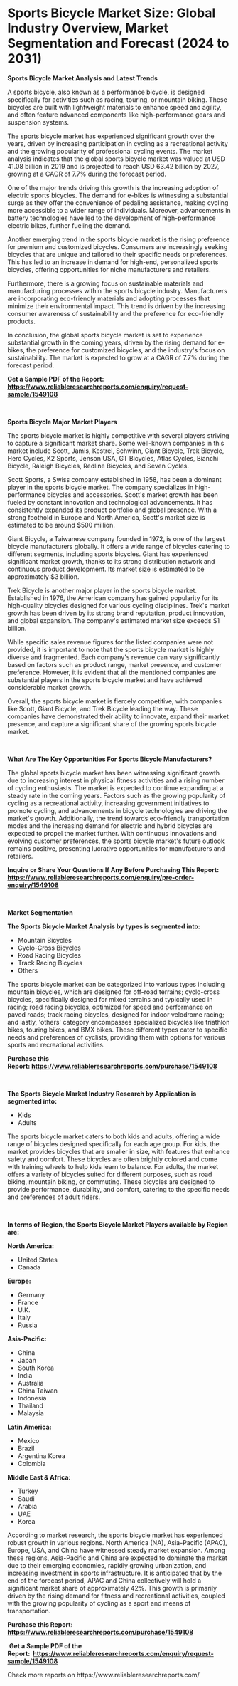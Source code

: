 <p><h1>Sports Bicycle Market Size: Global Industry Overview, Market Segmentation and Forecast (2024 to 2031)</h1></p><p><strong>Sports Bicycle Market Analysis and Latest Trends</strong></p>
<p><p>A sports bicycle, also known as a performance bicycle, is designed specifically for activities such as racing, touring, or mountain biking. These bicycles are built with lightweight materials to enhance speed and agility, and often feature advanced components like high-performance gears and suspension systems.</p><p>The sports bicycle market has experienced significant growth over the years, driven by increasing participation in cycling as a recreational activity and the growing popularity of professional cycling events. The market analysis indicates that the global sports bicycle market was valued at USD 41.08 billion in 2019 and is projected to reach USD 63.42 billion by 2027, growing at a CAGR of 7.7% during the forecast period.</p><p>One of the major trends driving this growth is the increasing adoption of electric sports bicycles. The demand for e-bikes is witnessing a substantial surge as they offer the convenience of pedaling assistance, making cycling more accessible to a wider range of individuals. Moreover, advancements in battery technologies have led to the development of high-performance electric bikes, further fueling the demand.</p><p>Another emerging trend in the sports bicycle market is the rising preference for premium and customized bicycles. Consumers are increasingly seeking bicycles that are unique and tailored to their specific needs or preferences. This has led to an increase in demand for high-end, personalized sports bicycles, offering opportunities for niche manufacturers and retailers.</p><p>Furthermore, there is a growing focus on sustainable materials and manufacturing processes within the sports bicycle industry. Manufacturers are incorporating eco-friendly materials and adopting processes that minimize their environmental impact. This trend is driven by the increasing consumer awareness of sustainability and the preference for eco-friendly products.</p><p>In conclusion, the global sports bicycle market is set to experience substantial growth in the coming years, driven by the rising demand for e-bikes, the preference for customized bicycles, and the industry's focus on sustainability. The market is expected to grow at a CAGR of 7.7% during the forecast period.</p></p>
<p><strong>Get a Sample PDF of the Report:&nbsp; <a href="https://www.reliableresearchreports.com/enquiry/request-sample/1549108">https://www.reliableresearchreports.com/enquiry/request-sample/1549108</a></strong></p>
<p>&nbsp;</p>
<p><strong>Sports Bicycle Major Market Players</strong></p>
<p><p>The sports bicycle market is highly competitive with several players striving to capture a significant market share. Some well-known companies in this market include Scott, Jamis, Kestrel, Schwinn, Giant Bicycle, Trek Bicycle, Hero Cycles, K2 Sports, Jenson USA, GT Bicycles, Atlas Cycles, Bianchi Bicycle, Raleigh Bicycles, Redline Bicycles, and Seven Cycles. </p><p>Scott Sports, a Swiss company established in 1958, has been a dominant player in the sports bicycle market. The company specializes in high-performance bicycles and accessories. Scott's market growth has been fueled by constant innovation and technological advancements. It has consistently expanded its product portfolio and global presence. With a strong foothold in Europe and North America, Scott's market size is estimated to be around $500 million.</p><p>Giant Bicycle, a Taiwanese company founded in 1972, is one of the largest bicycle manufacturers globally. It offers a wide range of bicycles catering to different segments, including sports bicycles. Giant has experienced significant market growth, thanks to its strong distribution network and continuous product development. Its market size is estimated to be approximately $3 billion. </p><p>Trek Bicycle is another major player in the sports bicycle market. Established in 1976, the American company has gained popularity for its high-quality bicycles designed for various cycling disciplines. Trek's market growth has been driven by its strong brand reputation, product innovation, and global expansion. The company's estimated market size exceeds $1 billion.</p><p>While specific sales revenue figures for the listed companies were not provided, it is important to note that the sports bicycle market is highly diverse and fragmented. Each company's revenue can vary significantly based on factors such as product range, market presence, and customer preference. However, it is evident that all the mentioned companies are substantial players in the sports bicycle market and have achieved considerable market growth.</p><p>Overall, the sports bicycle market is fiercely competitive, with companies like Scott, Giant Bicycle, and Trek Bicycle leading the way. These companies have demonstrated their ability to innovate, expand their market presence, and capture a significant share of the growing sports bicycle market.</p></p>
<p>&nbsp;</p>
<p><strong>What Are The Key Opportunities For Sports Bicycle Manufacturers?</strong></p>
<p><p>The global sports bicycle market has been witnessing significant growth due to increasing interest in physical fitness activities and a rising number of cycling enthusiasts. The market is expected to continue expanding at a steady rate in the coming years. Factors such as the growing popularity of cycling as a recreational activity, increasing government initiatives to promote cycling, and advancements in bicycle technologies are driving the market's growth. Additionally, the trend towards eco-friendly transportation modes and the increasing demand for electric and hybrid bicycles are expected to propel the market further. With continuous innovations and evolving customer preferences, the sports bicycle market's future outlook remains positive, presenting lucrative opportunities for manufacturers and retailers.</p></p>
<p><strong>Inquire or Share Your Questions If Any Before Purchasing This Report: <a href="https://www.reliableresearchreports.com/enquiry/pre-order-enquiry/1549108">https://www.reliableresearchreports.com/enquiry/pre-order-enquiry/1549108</a></strong></p>
<p>&nbsp;</p>
<p><strong>Market Segmentation</strong></p>
<p><strong>The Sports Bicycle Market Analysis by types is segmented into:</strong></p>
<p><ul><li>Mountain Bicycles</li><li>Cyclo-Cross Bicycles</li><li>Road Racing Bicycles</li><li>Track Racing Bicycles</li><li>Others</li></ul></p>
<p><p>The sports bicycle market can be categorized into various types including mountain bicycles, which are designed for off-road terrains; cyclo-cross bicycles, specifically designed for mixed terrains and typically used in racing; road racing bicycles, optimized for speed and performance on paved roads; track racing bicycles, designed for indoor velodrome racing; and lastly, 'others' category encompasses specialized bicycles like triathlon bikes, touring bikes, and BMX bikes. These different types cater to specific needs and preferences of cyclists, providing them with options for various sports and recreational activities.</p></p>
<p><strong>Purchase this Report:&nbsp;<a href="https://www.reliableresearchreports.com/purchase/1549108">https://www.reliableresearchreports.com/purchase/1549108</a></strong></p>
<p>&nbsp;</p>
<p><strong>The Sports Bicycle Market Industry Research by Application is segmented into:</strong></p>
<p><ul><li>Kids</li><li>Adults</li></ul></p>
<p><p>The sports bicycle market caters to both kids and adults, offering a wide range of bicycles designed specifically for each age group. For kids, the market provides bicycles that are smaller in size, with features that enhance safety and comfort. These bicycles are often brightly colored and come with training wheels to help kids learn to balance. For adults, the market offers a variety of bicycles suited for different purposes, such as road biking, mountain biking, or commuting. These bicycles are designed to provide performance, durability, and comfort, catering to the specific needs and preferences of adult riders.</p></p>
<p>&nbsp;</p>
<p><strong>In terms of Region, the Sports Bicycle Market Players available by Region are:</strong></p>
<p>
    <p> <strong> North America: </strong>
        <ul>
            <li>United States</li>
            <li>Canada</li>
        </ul>
        </p> 
    <p> <strong> Europe: </strong>
        <ul>
            <li>Germany</li>
            <li>France</li>
            <li>U.K.</li>
            <li>Italy</li>
            <li>Russia</li>
        </ul>
        </p> 
    <p> <strong> Asia-Pacific: </strong>
        <ul>
            <li>China</li>
            <li>Japan</li>
            <li>South Korea</li>
            <li>India</li>
            <li>Australia</li>
            <li>China Taiwan</li>
            <li>Indonesia</li>
            <li>Thailand</li>
            <li>Malaysia</li>
        </ul>
        </p> 
    <p> <strong> Latin America: </strong>
        <ul>
            <li>Mexico</li>
            <li>Brazil</li>
            <li>Argentina Korea</li>
            <li>Colombia</li>
        </ul>
        </p> 
    <p> <strong> Middle East & Africa: </strong>
        <ul>
            <li>Turkey</li>
            <li>Saudi</li>
            <li>Arabia</li>
            <li>UAE</li>
            <li>Korea</li>
        </ul>
    </p>
    </p>
<p><p>According to market research, the sports bicycle market has experienced robust growth in various regions. North America (NA), Asia-Pacific (APAC), Europe, USA, and China have witnessed steady market expansion. Among these regions, Asia-Pacific and China are expected to dominate the market due to their emerging economies, rapidly growing urbanization, and increasing investment in sports infrastructure. It is anticipated that by the end of the forecast period, APAC and China collectively will hold a significant market share of approximately 42%. This growth is primarily driven by the rising demand for fitness and recreational activities, coupled with the growing popularity of cycling as a sport and means of transportation.</p></p>
<p><strong>Purchase this Report: <a href="https://www.reliableresearchreports.com/purchase/1549108">https://www.reliableresearchreports.com/purchase/1549108</a></strong></p>
<p>&nbsp;<strong>Get a Sample PDF of the Report:&nbsp;&nbsp;<a href="https://www.reliableresearchreports.com/enquiry/request-sample/1549108">https://www.reliableresearchreports.com/enquiry/request-sample/1549108</a></strong></p>
<p><strong></strong></p>
<p>Check more reports on https://www.reliableresearchreports.com/</p>